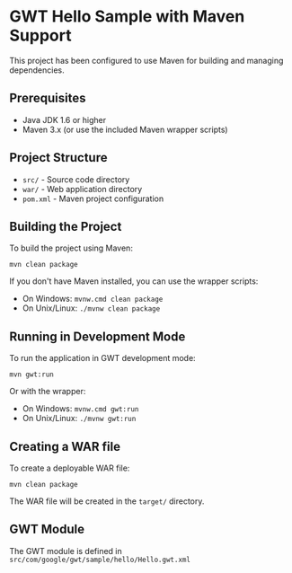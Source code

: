 # GWT Hello Sample with Maven Support

This project has been configured to use Maven for building and managing dependencies.

## Prerequisites

- Java JDK 1.6 or higher
- Maven 3.x (or use the included Maven wrapper scripts)

## Project Structure

- `src/` - Source code directory
- `war/` - Web application directory
- `pom.xml` - Maven project configuration

## Building the Project

To build the project using Maven:

```
mvn clean package
```

If you don't have Maven installed, you can use the wrapper scripts:

- On Windows: `mvnw.cmd clean package`
- On Unix/Linux: `./mvnw clean package`

## Running in Development Mode

To run the application in GWT development mode:

```
mvn gwt:run
```

Or with the wrapper:

- On Windows: `mvnw.cmd gwt:run`
- On Unix/Linux: `./mvnw gwt:run`

## Creating a WAR file

To create a deployable WAR file:

```
mvn clean package
```

The WAR file will be created in the `target/` directory.


## GWT Module

The GWT module is defined in `src/com/google/gwt/sample/hello/Hello.gwt.xml`

